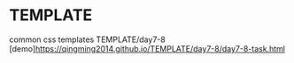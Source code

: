 # TEMPLATE
common css templates
TEMPLATE/day7-8
[demo]https://qingming2014.github.io/TEMPLATE/day7-8/day7-8-task.html
